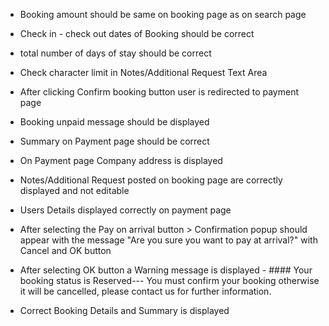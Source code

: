  - Booking amount should be same on booking page as on search page
 - Check in - check out dates of Booking should be correct
 - total number of days of stay should be correct
 - Check character limit in Notes/Additional Request Text Area
 - After clicking Confirm booking button user is redirected to payment page
 
 
 
 - Booking unpaid message should be displayed
 - Summary on Payment page should be correct
 - On Payment page Company address is displayed
 - Notes/Additional Request posted on booking page are correctly displayed and not editable
 - Users Details displayed correctly on payment page

 
 
- After selecting the Pay on arrival button > Confirmation popup should appear with the message "Are you sure you want to pay at arrival?" with Cancel and OK button
 - After selecting OK button a Warning message is displayed - #### Your booking status is Reserved--- You must confirm your booking otherwise it will be cancelled, please contact us for further information.
 - Correct Booking Details and Summary is displayed





